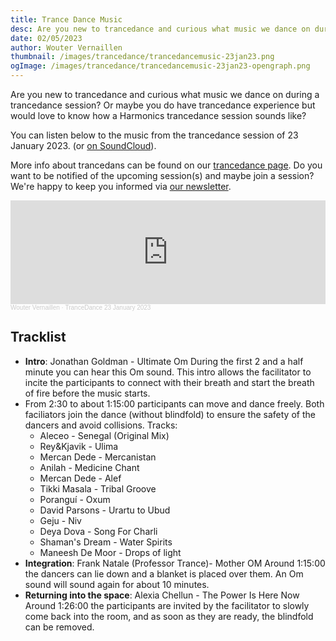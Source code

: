 ```yaml
--- 
title: Trance Dance Music
desc: Are you new to trancedance and curious what music we dance on during a trancedance session? Or maybe you do have some trancedance experience but would love to know how a Harmonics trancedance session sounds like?
date: 02/05/2023
author: Wouter Vernaillen
thumbnail: /images/trancedance/trancedancemusic-23jan23.png
ogImage: /images/trancedance/trancedancemusic-23jan23-opengraph.png
---
```


Are you new to trancedance and curious what music we dance on during a trancedance session? 
Or maybe you do have trancedance experience but would love to know how a Harmonics trancedance session sounds like?

You can listen below to the music from the trancedance session of 23 January 2023. (or [on SoundCloud](https://soundcloud.com/woutervernaillen/trancedance-23january2023)).

More info about trancedans can be found on our [trancedance page](/en/trancedance).
Do you want to be notified of the upcoming session(s) and maybe join a session? We're happy to keep you informed via [our newsletter](https://harmonics.us14.list-manage.com/subscribe?u=70b20f90b742c102a6d56ec9c&id=7e4d7c55a7).

<iframe width="100%" height="166" scrolling="no" frameborder="no" allow="autoplay" src="https://w.soundcloud.com/player/?url=https%3A//api.soundcloud.com/tracks/1431928744%3Fsecret_token%3Ds-AtVbYmPYHWz&color=%23bfac22&auto_play=false&hide_related=true&show_comments=false&show_user=true&show_reposts=false&show_teaser=false"></iframe><div style="font-size: 10px; color: #cccccc;line-break: anywhere;word-break: normal;overflow: hidden;white-space: nowrap;text-overflow: ellipsis; font-family: Interstate,Lucida Grande,Lucida Sans Unicode,Lucida Sans,Garuda,Verdana,Tahoma,sans-serif;font-weight: 100;"><a href="https://soundcloud.com/woutervernaillen" title="Wouter Vernaillen" target="_blank" style="color: #cccccc; text-decoration: none;">Wouter Vernaillen</a> · <a href="https://soundcloud.com/woutervernaillen/trancedance-23january2023/s-AtVbYmPYHWz" title="TranceDance 23 January 2023" target="_blank" style="color: #cccccc; text-decoration: none;">TranceDance 23 January 2023</a></div>

## Tracklist

- **Intro**: Jonathan Goldman - Ultimate Om
During the first 2 and a half minute you can hear this Om sound. This intro allows the facilitator to incite the participants to connect with their breath and start the breath of fire before the music starts.
- From 2:30 to about 1:15:00 participants can move and dance freely. Both faciliators join the dance (without blindfold) to ensure the safety of the dancers and avoid collisions.
Tracks:
    - Aleceo - Senegal (Original Mix)
    - Rey&Kjavik - Ulima
    - Mercan Dede - Mercanistan
    - Anilah - Medicine Chant
    - Mercan Dede - Alef
    - Tikki Masala - Tribal Groove
    - Poranguí - Oxum
    - David Parsons - Urartu to Ubud
    - Geju - Niv
    - Deya Dova - Song For Charli
    - Shaman's Dream - Water Spirits
    - Maneesh De Moor - Drops of light
- **Integration**: Frank Natale (Professor Trance)- Mother OM
Around 1:15:00 the dancers can lie down and a blanket is placed over them. An Om sound will sound again for about 10 minutes.
- **Returning into the space**: Alexia Chellun - The Power Is Here Now
Around 1:26:00 the participants are invited by the facilitator to slowly come back into the room, and as soon as they are ready, the blindfold can be removed.